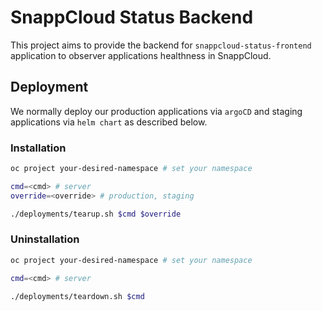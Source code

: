 # SnappCloud Status Backend

This project aims to provide the backend for `snappcloud-status-frontend` application to observer applications healthness in SnappCloud.

## Deployment

We normally deploy our production applications via `argoCD` and staging applications via `helm chart` as described below.

### Installation

``` bash
oc project your-desired-namespace # set your namespace

cmd=<cmd> # server
override=<override> # production, staging

./deployments/tearup.sh $cmd $override
```

### Uninstallation

``` bash
oc project your-desired-namespace # set your namespace

cmd=<cmd> # server

./deployments/teardown.sh $cmd
```
